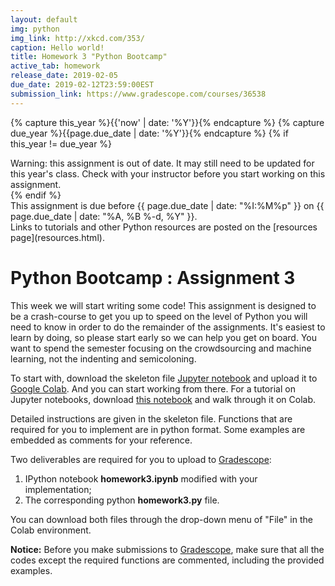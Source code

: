 ```yaml
---
layout: default
img: python
img_link: http://xkcd.com/353/
caption: Hello world!
title: Homework 3 "Python Bootcamp"
active_tab: homework
release_date: 2019-02-05
due_date: 2019-02-12T23:59:00EST
submission_link: https://www.gradescope.com/courses/36538
---
```


<!-- Check whether the assignment is up to date -->
{% capture this_year %}{{'now' | date: '%Y'}}{% endcapture %}
{% capture due_year %}{{page.due_date | date: '%Y'}}{% endcapture %}
{% if this_year != due_year %} 
<div class="alert alert-danger">
Warning: this assignment is out of date.  It may still need to be updated for this year's class.  Check with your instructor before you start working on this assignment.
</div>
{% endif %}
<!-- End of check whether the assignment is up to date -->


<div class="alert alert-info">
This assignment is due before {{ page.due_date | date: "%I:%M%p" }} on {{ page.due_date | date: "%A, %B %-d, %Y" }}. 
</div>



<div class="alert alert-info" markdown="span">
Links to tutorials and other Python resources are posted on the [resources page](resources.html).</div>


Python Bootcamp <span class="text-muted">: Assignment 3</span> 
=============================================================
This week we will start writing some code! This assignment is designed to be a crash-course to get you up to speed on the level of Python you will need to know in order to do the remainder of the assignments. It's easiest to learn by doing, so please start early so we can help you get on board. You want to spend the semester focusing on the crowdsourcing and machine learning, not the indenting and semicoloning. 

To start with, download the skeleton file [Jupyter notebook](assignments/hw3/skeleton/homework3.ipynb) and upload it to [Google Colab](https://colab.research.google.com). And you can start working from there. For a tutorial on Jupyter notebooks, download [this notebook](assignments/hw3/00_notebook_tutorial.ipynb) and walk through it on Colab.

Detailed instructions are given in the skeleton file. Functions that are required for you to implement are in python format. Some examples are embedded as comments for your reference. 

Two deliverables are required for you to upload to [Gradescope]({{page.submission_link}}):
1. IPython notebook **homework3.ipynb** modified with your implementation;
2. The corresponding python **homework3.py** file. 

You can download both files through the drop-down menu of "File" in the Colab environment.

**Notice:** Before you make submissions to [Gradescope]({{page.submission_link}}), make sure that all the codes except the required functions are commented, including the provided examples.
